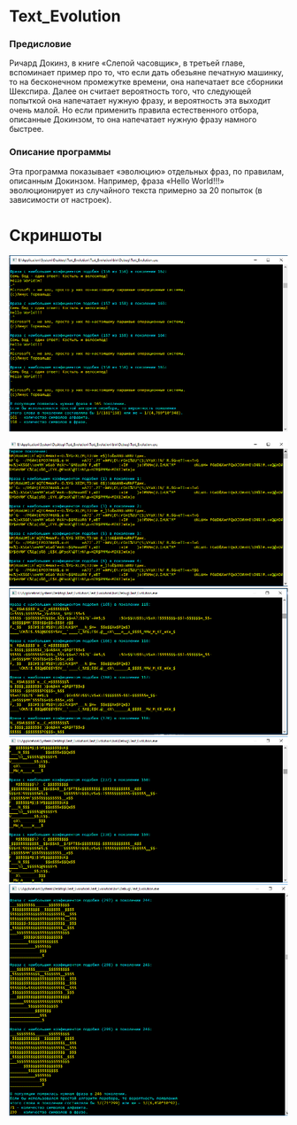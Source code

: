 # Text_Evolution
### Предисловие
Ричард Докинз, в книге «Слепой часовщик», в третьей главе, вспоминает пример про то, что если дать обезьяне печатную машинку, то на бесконечном промежутке времени, она напечатает все сборники Шекспира.
Далее он считает вероятность того, что следующей попыткой она напечатает  нужную фразу, и вероятность эта выходит очень малой.
Но если применить правила естественного отбора, описанные Докинзом, то она напечатает нужную фразу намного быстрее.

### Описание программы
Эта программа показывает «эволюцию» отдельных фраз, по правилам, описанным Докинзом. 
Например, фраза «Hello World!!!» эволюционирует из случайного текста примерно за 20 попыток (в зависимости от настроек).

# Скриншоты
![скриншот](Скриншоты/1.png)

![скриншот](Скриншоты/2.png)
![скриншот](Скриншоты/3.png)
![скриншот](Скриншоты/4.png)
![скриншот](Скриншоты/5.png)